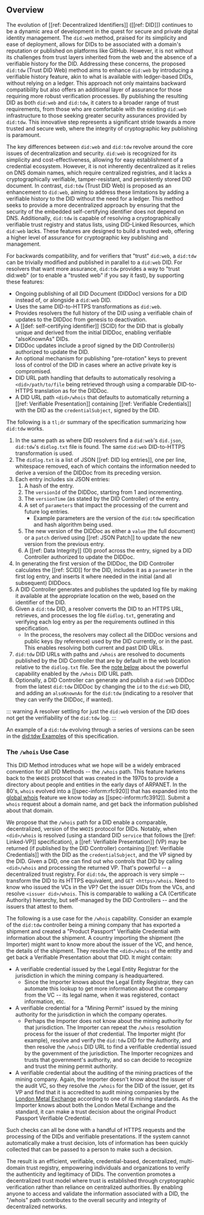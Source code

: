 ## Overview

The evolution of [[ref: Decentralized Identifiers]] ([[ref: DID]]) continues to
be a dynamic area of development in the quest for secure and private digital
identity management. The `did:web` method, praised for its simplicity and ease
of deployment, allows for DIDs to be associated with a domain's reputation or
published on platforms like GitHub. However, it is not without its challenges
from trust layers inherited from the web and the absence of a verifiable history
for the DID. Addressing these concerns, the proposed `did:tdw` (Trust DID Web)
method aims to enhance `did:web` by introducing a verifiable history feature,
akin to what is available with ledger-based DIDs, without relying on a ledger.
This approach not only maintains backward compatibility but also offers an
additional layer of assurance for those requiring more robust verification
processes. By publishing the resulting DID as both `did:web` and `did:tdw`, it
caters to a broader range of trust requirements, from those who are comfortable
with the existing `did:web` infrastructure to those seeking greater security
assurances provided by `did:tdw`. This innovative step represents a significant
stride towards a more trusted and secure web, where the integrity of
cryptographic key publishing is paramount.

The key differences between `did:web` and `did:tdw` revolve around the core
issues of decentralization and security. `did:web` is recognized for its
simplicity and cost-effectiveness, allowing for easy establishment of a
credential ecosystem. However, it is not inherently decentralized as it relies
on DNS domain names, which require centralized registries, and it lacks a
cryptographically verifiable, tamper-resistant, and persistently stored DID
document. In contrast, `did:tdw` (Trust DID Web) is proposed as an enhancement
to `did:web`, aiming to address these limitations by adding a verifiable history
to the DID without the need for a ledger. This method seeks to provide a more
decentralized approach by ensuring that the security of the embedded
self-certifying identifier does not depend on DNS. Additionally, `did:tdw` is
capable of resolving a cryptographically verifiable trust registry and status
lists, using DID-Linked Resources, which `did:web` lacks. These features are
designed to build a trusted web, offering a higher level of assurance for
cryptographic key publishing and management.

For backwards compatibility, and for verifiers that "trust" `did:web`, a
`did:tdw` can be trivially modified and published in parallel to a `did:web`
DID. For resolvers that want more assurance, `did:tdw` provides a way to "trust
did:web" (or to enable a "trusted web" if you say it fast), by supporting these
features:

- Ongoing publishing of all DID Document (DIDDoc) versions for a DID instead of,
  or alongside a `did:web` DID.
- Uses the same DID-to-HTTPS transformations as `did:web`.
- Provides resolvers the full history of the DID using a verifiable chain of
  updates to the DIDDoc from genesis to deactivation.
- A [[def: self-certifying identifier]] (SCID) for the DID that is globally
  unique and derived from the initial DIDDoc, enabling verifiable "alsoKnownAs"
  DIDs.
- DIDDoc updates include a proof signed by the DID Controller(s) authorized to
  update the DID.
- An optional mechanism for publishing "pre-rotation" keys to prevent loss of
  control of the DID in cases where an active private key is compromised.
- DID URL path handling that defaults to automatically resolving a
  `<did>/path/to/file` being retrieved through using a comparable DID-to-HTTPS
  translation as for the DIDDoc.
- A DID URL path `<did>/whois` that defaults to automatically returning a [[ref:
  Verifiable Presentation]] containing [[ref: Verifiable Credentials]] with the
  DID as the `credentialSubject`, signed by the DID.

The following is a `tl;dr` summary of the specification summarizing how
`did:tdw` works.

1. In the same path as where DID resolvers find a `did:web`'s `did.json`,
  `did:tdw`'s `didlog.txt` file is found. The same `did:web` DID-to-HTTPS
  transformation is used.
2. The `didlog.txt` is a list of JSON [[ref: DID log entries]], one per line,
  whitespace removed, each of which contains the information needed to derive a
  version of the DIDDoc from its preceding version.
3. Each entry includes six JSON entries:
    1. A hash of the entry.
    2. The `versionId` of the DIDDoc, starting from 1 and incrementing.
    3. The `versionTime` (as stated by the DID Controller) of the entry.
    4. A set of `parameters` that impact the processing of the current and
      future log entries.
        - Example parameters are the version of the `did:tdw` specification and
        hash algorithm being used.
    5. The new version of the DIDDoc as either a `value` (the full document) or
      a `patch` derived using [[ref: JSON Patch]] to update the new version from
      the previous entry.
    6. A [[ref: Data Integrity]] (DI) proof across the entry, signed by a DID
      Controller authorized to update the DIDDoc.
4. In generating the first version of the DIDDoc, the DID Controller calculates
  the [[ref: SCID]] for the DID, includes it as a `parameter` in the first log
  entry, and inserts it where needed in the initial (and all subsequent)
  DIDDocs.
5. A DID Controller generates and publishes the updated log file by making it
  available at the appropriate location on the web, based on the identifier of the
  DID.
6. Given a `did:tdw` DID, a resolver converts the DID to an HTTPS URL,
  retrieves, and processes the log file `didlog.txt`, generating and verifying
  each log entry as per the requirements outlined in this specification.
    - In the process, the resolvers may collect all the DIDDoc versions and public
      keys (by reference) used by the DID currently, or in the past. This enables
      resolving both current and past DID URLs.
7. `did:tdw` DID URLs with paths and `/whois` are resolved to documents
  published by the DID Controller that are by default in the web location relative to the
  `didlog.txt` file. See the [note below](#the-whois-use-case) about the
   powerful capability enabled by the `/whois` DID URL path.
8. Optionally, a DID Controller can generate and publish a `did:web` DIDDoc
  from the latest `did:tdw` DIDDoc by changing the `id` to the `did:web` DID,
  and adding an `alsoKnownAs` for the `did:tdw` (indicating to a resolver that
  they can verify the DIDDoc, if wanted).

  ::: warning
    A resolver settling for just the `did:web` version of the DID does not get the verifiability
    of the `did:tdw` log.
  :::

An example of a `did:tdw` evolving through a series of versions can be seen in
the [did:tdw Examples](#didtdw-example) of this specification.

### The `/whois` Use Case

This DID Method introduces what we hope will be a widely embraced convention for all DID Methods -- the `/whois` path. This feature harkens back to the `WHOIS` protocol that was created in the 1970s to provide a directory about people and entities in the early days of ARPANET. In the 80's, `whois` evolved into a [[spec-inform:rfc920]] that has expanded into the [global whois](https://en.wikipedia.org/wiki/WHOIS) feature we know today as [[spec-inform:rfc3912]]. Submit a `whois` request about a domain name, and get back the information published about that domain.

We propose that the `/whois` path for a DID enable a comparable, decentralized, version of the `WHOIS` protocol for DIDs. Notably, when `<did>/whois` is resolved (using a standard DID `service` that follows the [[ref: Linked-VP]] specification), a [[ref: Verifiable Presentation]] (VP) may be returned (if published by the DID Controller) containing [[ref: Verifiable Credentials]] with the DID as the `credentialSubject`, and the VP signed by the DID. Given a DID, one can find out who controls that DID by calling `<did>/whois` and processing the returned VP. That's powerful -- a decentralized trust registry. For `did:tdw`, the approach is very simple -- transform the DID to its HTTPS equivalent, and `GET <https>/whois`. Need to know who issued the VCs in the VP? Get the issuer DIDs from the VCs, and resolve `<issuer did>/whois`. This is comparable to walking a CA (Certificate Authority) hierarchy, but self-managed by the DID Controllers -- and the issuers that attest to them.

The following is a use case for the `/whois` capability. Consider an example of the `did:tdw` controller being a mining company that has exported a shipment and created a "Product Passport" Verifiable Credential with information about the shipment. A country importing the shipment (the Importer) might want to know more about the issuer of the VC, and hence, the details of the shipment. They resolve the `<did>/whois` of the entity and get back a Verifiable Presentation about that DID. It might contain:

- A verifiable credential issued by the Legal Entity Registrar for the jurisdiction in which the mining company is headquartered.
  - Since the Importer knows about the Legal Entity Registrar, they can automate this lookup to get more information about the company from the VC -- its legal name, when it was registered, contact information, etc.
- A verifiable credential for a "Mining Permit" issued by the mining authority for the jurisdiction in which the company operates.
  - Perhaps the Importer does not know about the mining authority for that jurisdiction. The Importer can repeat the `/whois` resolution process for the issuer of _that_ credential. The Importer might (for example), resolve and verify the `did:tdw` DID for the Authority, and then resolve the `/whois` DID URL to find a verifiable credential issued by the government of the jurisdiction. The Importer recognizes and trusts that government's authority, and so can decide to recognize and trust the mining permit authority.
- A verifiable credential about the auditing of the mining practices of the mining company. Again, the Importer doesn't know about the issuer of the audit VC, so they resolve the `/whois` for the DID of the issuer, get its VP and find that it is accredited to audit mining companies by the [London Metal Exchange](https://www.lme.com/en/) according to one of its mining standards. As the Importer knows about both the London Metal Exchange and the standard, it can make a trust decision about the original Product Passport Verifiable Credential.

Such checks can all be done with a handful of HTTPS requests and the processing of the DIDs and verifiable presentations. If the system cannot automatically make a trust decision, lots of information has been quickly collected that can be passed to a person to make such a decision.

The result is an efficient, verifiable, credential-based, decentralized, multi-domain trust registry, empowering individuals and organizations to verify the authenticity and legitimacy of DIDs. The convention promotes a decentralized trust model where trust is established through cryptographic verification rather than reliance on centralized authorities. By enabling anyone to access and validate the information associated with a DID, the "/whois" path contributes to the overall security and integrity of decentralized networks.
